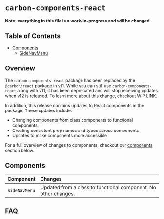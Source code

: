 # `carbon-components-react`

**Note: everything in this file is a work-in-progress and will be changed.**

<!-- prettier-ignore-start -->
<!-- START doctoc generated TOC please keep comment here to allow auto update -->
<!-- DON'T EDIT THIS SECTION, INSTEAD RE-RUN doctoc TO UPDATE -->
## Table of Contents

- [Components](#components)
  - [SideNavMenu](#sidenavmenu)

<!-- END doctoc generated TOC please keep comment here to allow auto update -->
<!-- prettier-ignore-end -->

## Overview

The `carbon-components-react` package has been replaced by the `@carbon/react`
package in v11. While you can still use `carbon-components-react` along with
v11, it has been deprecated and will stop receiving updates when v12 is
released. To learn more about this change, checkout WIP LINK.

In addition, this release contains updates to React components in the package.
These updates include:

- Changing components from class components to functional components
- Creating consistent prop names and types across components
- Updates to make components more accessible

For a full overview of changes to components, checkout our
[components](#components) section below.

## Components

| Component     | Changes                                                         |
| :------------ | :-------------------------------------------------------------- |
| `SideNavMenu` | Updated from a class to functional component. No other changes. |

## FAQ
